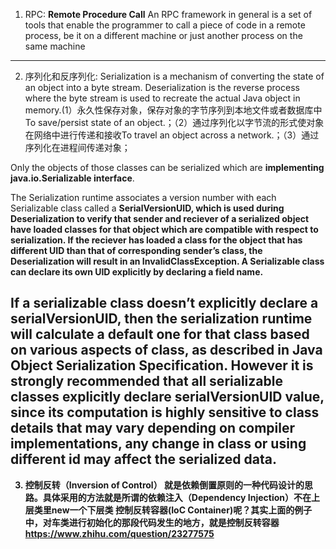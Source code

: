 1. RPC: <b>Remote Procedure Call</b> An RPC framework in general is a set of tools that enable the programmer to call a piece of code in a remote process, be it on a different machine or just another process on the same machine
--------------------------------------------------------------------------------------------------------------------------------------------
2. 序列化和反序列化: Serialization is a mechanism of converting the state of an object into a byte stream. Deserialization is the reverse process where the byte stream is used to recreate the actual Java object in memory.(1）永久性保存对象，保存对象的字节序列到本地文件或者数据库中To save/persist state of an object.；（2）通过序列化以字节流的形式使对象在网络中进行传递和接收To travel an object across a network.；（3）通过序列化在进程间传递对象；

Only the objects of those classes can be serialized which are <b>implementing java.io.Serializable interface</b>.

The Serialization runtime associates a version number with each Serializable class called a <b>SerialVersionUID<b>, which is used during Deserialization to verify that sender and reciever of a serialized object have loaded classes for that object which are <b>compatible<b> with respect to serialization. If the reciever has loaded a class for the object that has different UID than that of corresponding sender’s class, the Deserialization will result in an InvalidClassException. A Serializable class can declare its own UID explicitly by declaring a field name.

If a serializable class doesn’t explicitly declare a serialVersionUID, then the serialization runtime will calculate a default one for that class based on various aspects of class, as described in Java Object Serialization Specification. However it is strongly recommended that all serializable classes explicitly <b>declare serialVersionUID</b> value, since its computation is highly <b>sensitive to class details</b> that may vary depending on compiler implementations, any change in class or using different id may affect the serialized data.
------------------------------------------------------------------------------------------------------------------------------------
3. 控制反转（Inversion of Control） 就是依赖倒置原则的一种代码设计的思路。具体采用的方法就是所谓的依赖注入（Dependency Injection）不在上层类里new一个下层类
控制反转容器(IoC Container)呢？其实上面的例子中，对车类进行初始化的那段代码发生的地方，就是控制反转容器
https://www.zhihu.com/question/23277575
